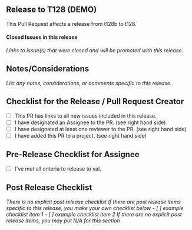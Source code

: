 ## Release to T128 (DEMO)

This Pull Request affects a release from t128b to t128.

#### Closed Issues in this release

_Links to issue(s) that were closed and will be promoted with this release._

## Notes/Considerations

_List any notes, considerations, or comments specific to this release._

## Checklist for the Release / Pull Request Creator

- [ ] This PR has links to all new issues included in this release.
- [ ] I have designated an Assignee to the PR. (see right hand side)
- [ ] I have designated at least one reviewer to the PR. (see right hand side)
- [ ] I have added this PR to a project. (see right hand side)

## Pre-Release Checklist for Assignee

- [ ] I've met all criteria to release to val.

## Post Release Checklist

_There is no explicit post release checklist_
_If there are post release items specific to this release, you make your own checklist below_
_- [ ] example checklist item 1_
_- [ ] example checklist item 2_
_If there are no explicit post release items, you may put N/A for this section_
